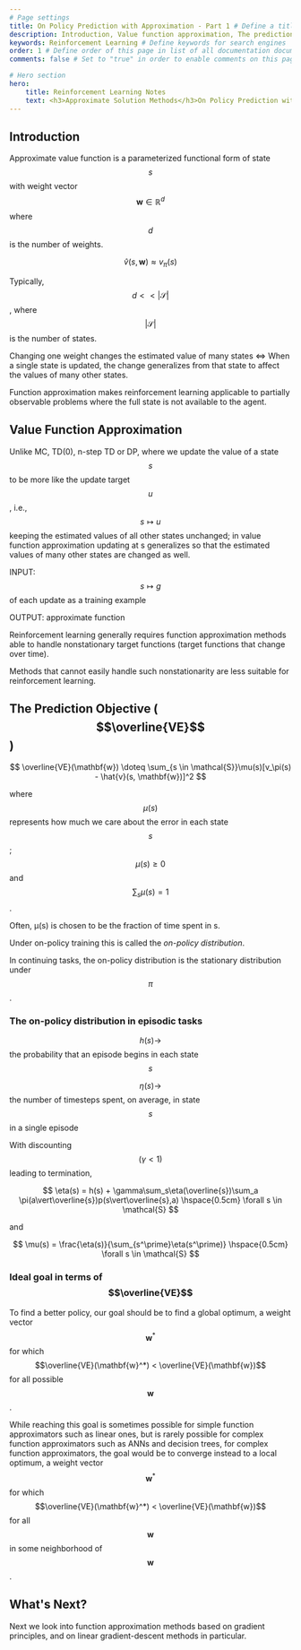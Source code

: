 ```yaml
---
# Page settings
title: On Policy Prediction with Approximation - Part 1 # Define a title of your page
description: Introduction, Value function approximation, The prediction objective  # Define a description of your page
keywords: Reinforcement Learning # Define keywords for search engines
order: 1 # Define order of this page in list of all documentation documents
comments: false # Set to "true" in order to enable comments on this page. Make sure you properly setup "disqus_forum_shortname" variable in "_config.yml"

# Hero section
hero:
    title: Reinforcement Learning Notes
    text: <h3>Approximate Solution Methods</h3>On Policy Prediction with Approximation
---
```


## Introduction

Approximate value function is a parameterized functional form of state $$s$$ with weight vector $$\mathbf{w} \in \mathbb{R}^d$$ where $$d$$ is the number of weights.

$$
    \hat{v}(s, \mathbf{w}) \approx v_\pi(s)
$$

Typically, $$ d << \vert\mathcal{S}\vert $$, where $$\vert\mathcal{S}\vert$$ is the number of states.

Changing one weight changes the estimated value of many states <=> When a single state is updated, the change generalizes from that state to affect the values of many other states.

Function approximation makes reinforcement learning applicable to partially observable problems where the full state is not available to the agent.

## Value Function Approximation

Unlike MC, TD(0), n-step TD or DP, where we update the value of a state $$s$$ to be more like the update target $$u$$, i.e., $$ s \mapsto u $$ keeping the estimated values of all other states unchanged; in value function approximation updating at s generalizes so that the estimated values of many other states are changed as well.

INPUT: $$ s \mapsto g $$ of each update as a training example

OUTPUT: approximate function

Reinforcement learning generally requires function approximation methods able to handle nonstationary target functions (target functions that change over time).

<div class="callout callout--danger">
    <p>Methods that cannot easily handle such nonstationarity are less suitable for reinforcement learning.</p>
</div>

## The Prediction Objective ($$\overline{VE}$$)

$$
    \overline{VE}(\mathbf{w}) \doteq \sum_{s \in \mathcal{S}}\mu(s)[v_\pi(s) - \hat{v}(s, \mathbf{w})]^2
$$

where $$\mu(s)$$ represents how much we care about the error in each state $$s$$; $$\mu(s) \geq 0$$ and $$\sum_s\mu(s) = 1$$.

<div class="callout callout--info">
    <p>Often, μ(s) is chosen to be the fraction of time spent in s.</p>
</div>

Under on-policy training this is called the *on-policy distribution*.

In continuing tasks, the on-policy distribution is the stationary distribution under $$\pi$$.

### The on-policy distribution in episodic tasks

$$h(s) \rightarrow$$ the probability that an episode begins in each state $$s$$

$$\eta(s) \rightarrow$$ the number of timesteps spent, on average, in state $$s$$ in a single episode

With discounting $$(\gamma < 1)$$ leading to termination,

$$
    \eta(s) = h(s) + \gamma\sum_s\eta(\overline{s})\sum_a \pi(a\vert\overline{s})p(s\vert\overline{s},a) \hspace{0.5cm} \forall s \in \mathcal{S}
$$

and 

$$
    \mu(s) = \frac{\eta(s)}{\sum_{s^\prime}\eta(s^\prime)} \hspace{0.5cm} \forall s \in \mathcal{S}
$$

### Ideal goal in terms of $$\overline{VE}$$

To find a better policy, our goal should be to find a global optimum, a weight vector $$\mathbf{w}^* $$ for which $$\overline{VE}(\mathbf{w}^*) < \overline{VE}(\mathbf{w})$$ for all possible $$\mathbf{w}$$.

While reaching this goal is sometimes possible for simple function approximators such as linear ones, but is rarely possible for complex function approximators such as ANNs and decision trees, for complex function approximators, the goal would be to converge instead to a local optimum, a weight vector $$\mathbf{w}^* $$ for which $$\overline{VE}(\mathbf{w}^*) < \overline{VE}(\mathbf{w})$$ for all $$\mathbf{w}$$ in some neighborhood of $$\mathbf{w}$$.

## What's Next?

Next we look into function approximation methods based on gradient principles, and on linear gradient-descent methods in particular.
